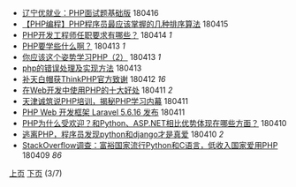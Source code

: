 - [辽宁优就业：PHP面试题基础版](http://jkwz.applinzi.com/ittc/7092598239578817542.html#%E8%BE%BD%E5%AE%81%E4%BC%98%E5%B0%B1%E4%B8%9A%EF%BC%9APHP%E9%9D%A2%E8%AF%95%E9%A2%98%E5%9F%BA%E7%A1%80%E7%89%88) 180416  
- [【PHP编程】PHP程序员最应该掌握的几种排序算法](http://jkwz.applinzi.com/ittc/7091961827980477450.html#%E3%80%90PHP%E7%BC%96%E7%A8%8B%E3%80%91PHP%E7%A8%8B%E5%BA%8F%E5%91%98%E6%9C%80%E5%BA%94%E8%AF%A5%E6%8E%8C%E6%8F%A1%E7%9A%84%E5%87%A0%E7%A7%8D%E6%8E%92%E5%BA%8F%E7%AE%97%E6%B3%95) 180415  
- [PHP开发工程师任职要求有哪些？](http://jkwz.applinzi.com/ittc/7091872758109832209.html#PHP%E5%BC%80%E5%8F%91%E5%B7%A5%E7%A8%8B%E5%B8%88%E4%BB%BB%E8%81%8C%E8%A6%81%E6%B1%82%E6%9C%89%E5%93%AA%E4%BA%9B%EF%BC%9F) 180414 *1* 
- [PHP要学些什么啊？](http://jkwz.applinzi.com/ittc/7091425196756173830.html#PHP%E8%A6%81%E5%AD%A6%E4%BA%9B%E4%BB%80%E4%B9%88%E5%95%8A%EF%BC%9F) 180413 *1* 
- [你应该这个姿势学习PHP（2）](http://jkwz.applinzi.com/ittc/7091389062063850503.html#%E4%BD%A0%E5%BA%94%E8%AF%A5%E8%BF%99%E4%B8%AA%E5%A7%BF%E5%8A%BF%E5%AD%A6%E4%B9%A0PHP%EF%BC%882%EF%BC%89) 180413 *1* 
- [php的错误处理及实现方法](http://jkwz.applinzi.com/ittc/7091376618268525585.html#php%E7%9A%84%E9%94%99%E8%AF%AF%E5%A4%84%E7%90%86%E5%8F%8A%E5%AE%9E%E7%8E%B0%E6%96%B9%E6%B3%95) 180413  
- [补天白帽获ThinkPHP官方致谢](http://jkwz.applinzi.com/ittc/7091119676757378055.html#%E8%A1%A5%E5%A4%A9%E7%99%BD%E5%B8%BD%E8%8E%B7ThinkPHP%E5%AE%98%E6%96%B9%E8%87%B4%E8%B0%A2) 180412 *16* 
- [在Web开发中使用PHP的十大好处](http://jkwz.applinzi.com/ittc/7090726685957948432.html#%E5%9C%A8Web%E5%BC%80%E5%8F%91%E4%B8%AD%E4%BD%BF%E7%94%A8PHP%E7%9A%84%E5%8D%81%E5%A4%A7%E5%A5%BD%E5%A4%84) 180411 *2* 
- [天津诚筑说PHP培训，揭秘PHP学习内幕](http://jkwz.applinzi.com/ittc/7090715497995961350.html#%E5%A4%A9%E6%B4%A5%E8%AF%9A%E7%AD%91%E8%AF%B4PHP%E5%9F%B9%E8%AE%AD%EF%BC%8C%E6%8F%AD%E7%A7%98PHP%E5%AD%A6%E4%B9%A0%E5%86%85%E5%B9%95) 180411  
- [PHP Web 开发框架 Laravel 5.6.16 发布](http://jkwz.applinzi.com/ittc/7090708336679060491.html#PHP+Web+%E5%BC%80%E5%8F%91%E6%A1%86%E6%9E%B6+Laravel+5.6.16+%E5%8F%91%E5%B8%83) 180411  
- [PHP为什么受欢迎？和Python、ASP.NET相比优势体现在哪些方面？](http://jkwz.applinzi.com/ittc/7090358536544715786.html#PHP%E4%B8%BA%E4%BB%80%E4%B9%88%E5%8F%97%E6%AC%A2%E8%BF%8E%EF%BC%9F%E5%92%8CPython%E3%80%81ASP.NET%E7%9B%B8%E6%AF%94%E4%BC%98%E5%8A%BF%E4%BD%93%E7%8E%B0%E5%9C%A8%E5%93%AA%E4%BA%9B%E6%96%B9%E9%9D%A2%EF%BC%9F) 180410  
- [逃离PHP，程序员发现python和django才是真爱](http://jkwz.applinzi.com/ittc/7090103730605392902.html#%E9%80%83%E7%A6%BBPHP%EF%BC%8C%E7%A8%8B%E5%BA%8F%E5%91%98%E5%8F%91%E7%8E%B0python%E5%92%8Cdjango%E6%89%8D%E6%98%AF%E7%9C%9F%E7%88%B1) 180410 *2* 
- [StackOverflow调查：富裕国家流行Python和C语言，低收入国家爱用PHP](http://jkwz.applinzi.com/ittc/7089927212151342097.html#StackOverflow%E8%B0%83%E6%9F%A5%EF%BC%9A%E5%AF%8C%E8%A3%95%E5%9B%BD%E5%AE%B6%E6%B5%81%E8%A1%8CPython%E5%92%8CC%E8%AF%AD%E8%A8%80%EF%BC%8C%E4%BD%8E%E6%94%B6%E5%85%A5%E5%9B%BD%E5%AE%B6%E7%88%B1%E7%94%A8PHP) 180409 *86* 


 [上页](PHP4.md) [下页](PHP2.md)          (3/7)